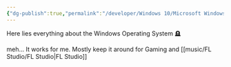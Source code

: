 ```yaml
---
{"dg-publish":true,"permalink":"/developer/Windows 10/Microsoft Windows/","created":"2024-02-29T22:19:56.273-06:00","updated":"2024-03-01T00:20:22.000-06:00"}
---
```


Here lies everything about the Windows Operating System 🪦

meh... It works for me. Mostly keep it around for Gaming and [[music/FL Studio/FL Studio\|FL Studio]]

